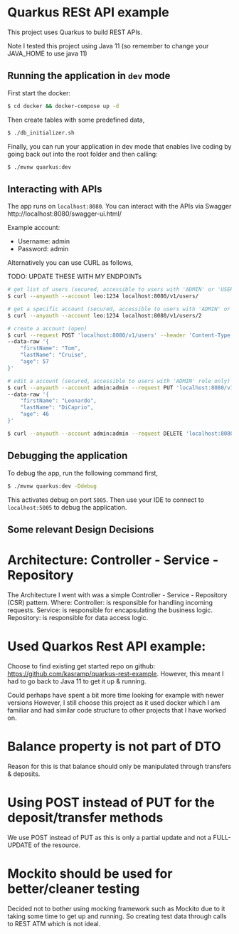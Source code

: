 # Quarkus RESt API example

This project uses Quarkus to build REST APIs.

Note I tested this project using Java 11 (so remember to change your JAVA_HOME to use java 11)

## Running the application in `dev` mode

First start the docker:

```bash
$ cd docker && docker-compose up -d
```

Then create tables with some predefined data,

```bash
$ ./db_initializer.sh
```

Finally, you can run your application in dev mode that enables live coding by going back out into the root folder and
then calling:

```bash
$ ./mvnw quarkus:dev
```

## Interacting with APIs

The app runs on `localhost:8080`. You can interact with the APIs via Swagger http://localhost:8080/swagger-ui.html/

Example account:

- Username: admin
- Password: admin

Alternatively you can use CURL as follows,

TODO: UPDATE THESE WITH MY ENDPOINTs

```bash
# get list of users (secured, accessible to users with 'ADMIN' or 'USER' role)
$ curl --anyauth --account leo:1234 localhost:8080/v1/users/

# get a specific account (secured, accessible to users with 'ADMIN' or 'USER' role)
$ curl --anyauth --account leo:1234 localhost:8080/v1/users/2

# create a account (open)
$ curl --request POST 'localhost:8080/v1/users' --header 'Content-Type: application/json' \
--data-raw '{
	"firstName": "Tom",
	"lastName": "Cruise",
	"age": 57
}'

# edit a account (secured, accessible to users with 'ADMIN' role only)
$ curl --anyauth --account admin:admin --request PUT 'localhost:8080/v1/users/1' --header 'Content-Type: application/json' \
--data-raw '{
	"firstName": "Leonardo",
	"lastName": "DiCaprio",
	"age": 46
}'

$ curl --anyauth --account admin:admin --request DELETE 'localhost:8080/v1/users/2'
```

## Debugging the application

To debug the app, run the following command first,

```bash
$ ./mvnw quarkus:dev -Ddebug
```

This activates debug on port `5005`. Then use your IDE to connect to `localhost:5005` to debug the application.

## Some relevant Design Decisions

# Architecture: Controller - Service - Repository

The Architecture I went with was a simple Controller - Service - Repository (CSR) pattern. Where:
Controller: is responsible for handling incoming requests.
Service: is responsible for encapsulating the business logic.
Repository: is responsible for data access logic.

# Used Quarkos Rest API example:

Choose to find existing get started repo on github: https://github.com/kasramp/quarkus-rest-example.
However, this meant I had to go back to Java 11 to get it up & running.

Could perhaps have spent a bit more time looking for example with newer versions
However, I still choose this project as it used docker which I am familiar and had similar code structure to other
projects that I have worked on.

# Balance property is not part of DTO

Reason for this is that balance should only be manipulated through transfers & deposits.

# Using POST instead of PUT for the deposit/transfer methods

We use POST instead of PUT as this is only a partial update and not a FULL-UPDATE of the resource.

# Mockito should be used for better/cleaner testing

Decided not to bother using mocking framework such as Mockito due to it taking some time to get up and running.
So creating test data through calls to REST ATM which is not ideal.
